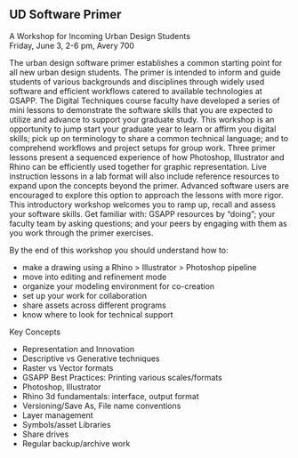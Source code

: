 ## UD Software Primer

A Workshop for Incoming Urban Design Students  
Friday, June 3, 2-6 pm, Avery 700

The urban design software primer establishes a common starting point for all new urban design students. The primer is intended to inform and guide students of various backgrounds and disciplines through widely used software and efficient workflows catered to available technologies at GSAPP. The Digital Techniques course faculty have developed a series of mini lessons to demonstrate the software skills that you are expected to utilize and advance to support your graduate study. This workshop is an opportunity to jump start your graduate year to learn or affirm you digital skills; pick up on terminology to share a common technical language; and to comprehend workflows and project setups for group work. Three primer lessons present a sequenced experience of how Photoshop, Illustrator and Rhino can be efficiently used together for graphic representation. Live instruction lessons in a lab format will also include reference resources to expand upon the concepts beyond the primer.  Advanced software users are encouraged to explore this option to approach the lessons with more rigor. This introductory workshop welcomes you to ramp up, recall and assess your software skills. Get familiar with: GSAPP resources by “doing”; your faculty team by asking questions; and your peers by engaging with them as you work through the primer exercises. 

By the end of this workshop you should understand how to:

* make a drawing using a Rhino > Illustrator > Photoshop pipeline
* move into editing and refinement mode
* organize your modeling environment for co-creation
* set up your work for collaboration
* share assets across different programs
* know where to look for technical support

Key Concepts

* Representation and Innovation
* Descriptive vs Generative techniques
* Raster vs Vector formats
* GSAPP Best Practices: Printing various scales/formats
* Photoshop, Illustrator
* Rhino 3d fundamentals: interface, output format
* Versioning/Save As, File name conventions
* Layer management
* Symbols/asset Libraries
* Share drives
* Regular backup/archive work

